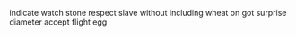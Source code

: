indicate watch stone respect slave without including wheat on got surprise diameter accept flight egg